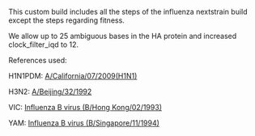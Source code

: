 <p>This custom build includes all the steps of the influenza nextstrain build except the steps regarding fitness.</p>

<p>We allow up to 25 ambiguous bases in the HA protein and increased clock_filter_iqd to 12.</p>

<p>References used: </p>
<p>H1N1PDM: <a href="https://www.ncbi.nlm.nih.gov/nuccore/CY121680.1/" target="_blank">A/California/07/2009(H1N1)</a></p>
<p>H3N2: <a href="https://www.ncbi.nlm.nih.gov/nuccore/U26830.1/" target="_blank">A/Beijing/32/1992 </a></p>
<p>VIC: <a href="https://www.ncbi.nlm.nih.gov/nuccore/CY018813.1/" target="_blank">Influenza B virus (B/Hong Kong/02/1993) </a></p>
<p>YAM: <a href="https://www.ncbi.nlm.nih.gov/nuccore/CY019707.1/" target="_blank">Influenza B virus (B/Singapore/11/1994) </a></p>

